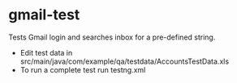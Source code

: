 # gmail-test
Tests Gmail login and searches inbox for a pre-defined string.

- Edit test data in src/main/java/com/example/qa/testdata/AccountsTestData.xls
- To run a complete test run testng.xml
